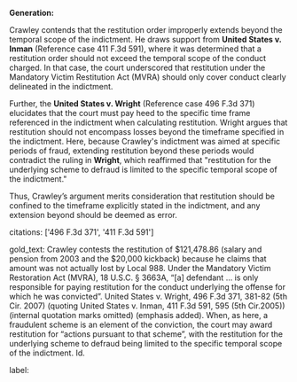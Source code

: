 **Generation:**

Crawley contends that the restitution order improperly extends beyond the temporal scope of the indictment. He draws support from **United States v. Inman** (Reference case 411 F.3d 591), where it was determined that a restitution order should not exceed the temporal scope of the conduct charged. In that case, the court underscored that restitution under the Mandatory Victim Restitution Act (MVRA) should only cover conduct clearly delineated in the indictment.

Further, the **United States v. Wright** (Reference case 496 F.3d 371) elucidates that the court must pay heed to the specific time frame referenced in the indictment when calculating restitution. Wright argues that restitution should not encompass losses beyond the timeframe specified in the indictment. Here, because Crawley's indictment was aimed at specific periods of fraud, extending restitution beyond these periods would contradict the ruling in **Wright**, which reaffirmed that "restitution for the underlying scheme to defraud is limited to the specific temporal scope of the indictment."

Thus, Crawley’s argument merits consideration that restitution should be confined to the timeframe explicitly stated in the indictment, and any extension beyond should be deemed as error.

citations: ['496 F.3d 371', '411 F.3d 591']

gold_text: Crawley contests the restitution of $121,478.86 (salary and pension from 2003 and the $20,000 kickback) because he claims that amount was not actually lost by Local 988. Under the Mandatory Victim Restoration Act (MVRA), 18 U.S.C. § 3663A, “[a] defendant ... is only responsible for paying restitution for the conduct underlying the offense for which he was convicted”. United States v. Wright, 496 F.3d 371, 381-82 (5th Cir. 2007) (quoting United States v. Inman, 411 F.3d 591, 595 (5th Cir.2005)) (internal quotation marks omitted) (emphasis added). When, as here, a fraudulent scheme is an element of the conviction, the court may award restitution for “actions pursuant to that scheme”, with the restitution for the underlying scheme to defraud being limited to the specific temporal scope of the indictment. Id.

label: 